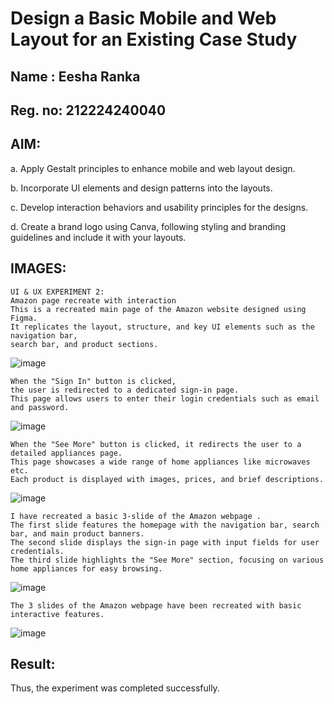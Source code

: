 # Design a Basic Mobile and Web Layout for an Existing Case Study

## Name : Eesha Ranka
## Reg. no: 212224240040

## AIM:

a. Apply Gestalt principles to enhance mobile and web layout design.

b. Incorporate UI elements and design patterns into the layouts.

c. Develop interaction behaviors and usability principles for the designs.

d. Create a brand logo using Canva, following styling and branding guidelines and include it with your layouts.

## IMAGES:
```
UI & UX EXPERIMENT 2:
Amazon page recreate with interaction 
This is a recreated main page of the Amazon website designed using Figma.
It replicates the layout, structure, and key UI elements such as the navigation bar,
search bar, and product sections. 
```
![image](https://github.com/user-attachments/assets/087862ec-5b8d-4ef5-8ed8-3b05fc01583a)

```
When the "Sign In" button is clicked,
the user is redirected to a dedicated sign-in page.
This page allows users to enter their login credentials such as email and password.
```
![image](https://github.com/user-attachments/assets/80886376-86b3-4f70-8389-21d49b0fc24a)

```
When the "See More" button is clicked, it redirects the user to a detailed appliances page.
This page showcases a wide range of home appliances like microwaves etc.
Each product is displayed with images, prices, and brief descriptions.
```
![image](https://github.com/user-attachments/assets/72335165-e552-45d3-bc1c-91c8e247cc61)
 
```
I have recreated a basic 3-slide of the Amazon webpage .
The first slide features the homepage with the navigation bar, search bar, and main product banners.
The second slide displays the sign-in page with input fields for user credentials.
The third slide highlights the "See More" section, focusing on various home appliances for easy browsing.
 ```
![image](https://github.com/user-attachments/assets/725e63f2-8d4f-40f8-9554-53633470867d)

```
The 3 slides of the Amazon webpage have been recreated with basic interactive features.
``` 
![image](https://github.com/user-attachments/assets/3ff98e45-1c27-4698-835c-7bd8b164f6b5)








## Result:
Thus, the experiment was completed successfully.
